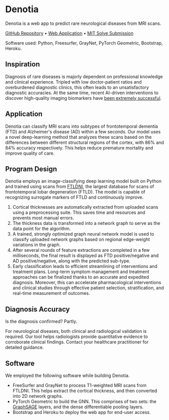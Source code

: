 # Denotia

Denotia is a web app to predict rare neurological diseases from MRI scans.

[GitHub Repository](https://github.com/namanmodani/denotia) • [Web Application](https://denotia.herokuapp.com/) • [MIT Solve Submission](https://solve.mit.edu/challenges/horizonprize/solutions/51857)

Software used: Python, Freesurfer, GrayNet, PyTorch Geometric, Bootstrap, Heroku.

## Inspiration

Diagnosis of rare diseases is majorly dependent on professional knowledge and clinical experience. Tripled with low doctor-patient ratios and overburdened diagnostic clinics, this often leads to an unsatisfactory diagnostic accuracies. At the same time, recent AI-driven interventions to discover high-quality imaging biomarkers have [been extremely successful](https://pubmed.ncbi.nlm.nih.gov/33436059/).

## Application

Denotia can classify MRI scans into subtypes of frontotemporal dementia (FTD) and Alzheimer's disease (AD) within a few seconds. Our model uses a novel deep-learning method that analyzes these scans based on the differences between different structural regions of the cortex, with 86% and 84% accuracy respectively. This helps reduce premature mortality and improve quality of care.

## Program Design

Denotia employs an image-classifying deep learning model built on Python and trained using scans from [FTLDNI](https://cind.ucsf.edu/research/grants/frontotemporal-lobar-degeneration-neuroimaging-initiative-0), the largest database for scans of frontotemporal lobar degeneration (FTLD). The model is capable of recognizing surrogate markers of FTLD and continuously improve.

1. Cortical thicknesses are automatically extracted from uploaded scans using a preprocessing suite. This saves time and resources and prevents most manual errors.
2. The thickness data is transformed into a network graph to serve as the data point for the algorithm.
3. A trained, strongly optimized graph neural network model is used to classify uploaded network graphs based on regional edge-weight variations in the graph.
4. After several rounds of feature extractions are completed in a few milliseconds, the final result is displayed as FTD positive/negative and AD positive/negative, along with the predicted sub-type.
5. Early classification leads to efficient streamlining of interventions and treatment plans. Long-term symptom management and treatment approaches can be finalized thanks to an accurate and expedited diagnosis. Moreover, this can accelerate pharmacological interventions and clinical studies through effective patient selection, stratification, and real-time measurement of outcomes.

## Diagnosis Accuracy

Is the diagnosis confirmed? Partly. 

For neurological diseases, both clinical and radiological validation is required. Our tool helps radiologists provide quantitative evidence to corroborate clinical findings. Contact your healthcare practitioner for detailed guidance.

## Software

We employed the following software while building Denotia.

- FreeSurfer and GrayNet to process T1-weighted MRI scans from FTLDNI. This helps extract the cortical thickness, and then converted into 2D network graphs.
- PyTorch Geometric to build the GNN. This comprises of two sets: the [GraphSAGE](https://antonsruberts.github.io/graph/graphsage/) layers, and the dense differentiable pooling layers.
- Bootstrap and Heroku to deploy the web app for end-user access.